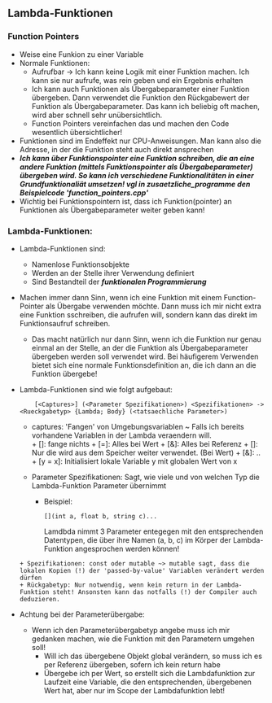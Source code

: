 ## Lambda-Funktionen

### Function Pointers

+ Weise eine Funkion zu einer Variable
+ Normale Funktionen:
  + Aufrufbar -> Ich kann keine Logik mit einer Funktion machen. Ich kann sie nur aufrufe, was rein geben und ein Ergebnis erhalten
  + Ich kann auch Funktionen als Übergabeparameter einer Funktion übergeben. Dann verwendet die Funktion den Rückgabewert der Funktion als Übergabeparameter. Das kann ich beliebig oft machen, wird aber schnell sehr unübersichtlich.
  + Function Pointers vereinfachen das und machen den Code wesentlich übersichtlicher!
+ Funktionen sind im Endeffekt nur CPU-Anweisungen. Man kann also die Adresse, in der die Funktion steht auch direkt ansprechen
+ ***Ich kann über Funktionspointer eine Funktion schreiben, die an eine andere Funktion (mittels Funktionspointer als Übergabeparameter) übergeben wird. So kann ich verschiedene Funktionalitäten in einer Grundfunktionaliät umsetzen! vgl in zusaetzliche_programme den Beispielcode 'function_pointers.cpp'***
+ Wichtig bei Funktionspointern ist, dass ich Funktion(pointer) an Funktionen als Übergabeparameter weiter geben kann!


### Lambda-Funktionen:

+ Lambda-Funktionen sind:
  + Namenlose Funktionsobjekte
  + Werden an der Stelle ihrer Verwendung definiert
  + Sind Bestandteil der ***funktionalen Programmierung***

+ Machen immer dann Sinn, wenn ich eine Funktion mit einem Function-Pointer als Übergabe verwenden möchte. Dann muss ich mir nicht extra eine Funktion sschreiben, die aufrufen will, sondern kann das direkt im Funktionsaufruf schreiben.
  + Das macht natürlich nur dann Sinn, wenn ich die Funktion nur genau einmal an der Stelle, an der die Funktion als Übergabeparameter übergeben werden soll verwendet wird. Bei häufigerem Verwenden bietet sich eine normale Funktionsdefinition an, die ich dann an die Funktion übergebe!

+ Lambda-Funktionen sind wie folgt aufgebaut:


          [<Captures>] (<Parameter Spezifikationen>) <Spezifikationen> -> <Rueckgabetyp> {Lambda; Body} (<tatsaechliche Parameter>)

    + captures: 'Fangen' von Umgebungsvariablen ~ Falls ich bereits vorhandene Variablen in der Lambda veraendern will.  
          + []: fange nichts
          + [=]: Alles bei Wert
          + [&]: Alles bei Referenz
          + [<Variable>]: Nur die <Variable> wird aus dem Speicher weiter verwendet. (Bei Wert)
          + [&<Variable>]: ..
          + [y = x]: Initialisiert lokale Variable y mit globalen Wert von x

     + Parameter Spezifikationen: Sagt, wie viele und von welchen Typ die Lambda-Funktion Parameter übernimmt
          + Beispiel:

                [](int a, float b, string c)...

             Lamdbda nimmt 3 Parameter entegegen mit den entsprechenden Datentypen, die über ihre Namen (a, b, c) im Körper der Lambda-Funktion angesprochen werden können!

      + Spezifikationen: const oder mutable ~> mutable sagt, dass die lokalen Kopien (!) der 'passed-by-value' Variablen verändert werden dürfen
      + Rückgabetyp: Nur notwendig, wenn kein return in der Lambda-Funktion steht! Ansonsten kann das notfalls (!) der Compiler auch deduzieren.    

+ Achtung bei der Parameterübergabe:
  + Wenn ich den Parameterübergabetyp angebe muss ich mir gedanken machen, wie die Funktion mit den Parametern umgehen soll!
    + Will ich das übergebene Objekt global verändern, so muss ich es per Referenz übergeben, sofern ich kein return habe
    + Übergebe ich per Wert, so erstellt sich die Lambdafunktion zur Laufzeit eine Variable, die den entsprechenden, übergebenen Wert hat, aber nur im Scope der Lambdafunktion lebt!
